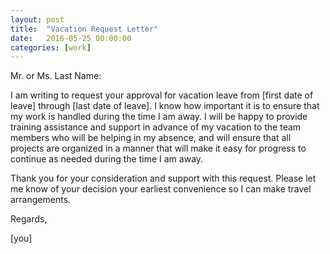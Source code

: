```yaml
---
layout: post
title:  "Vacation Request Letter"
date:   2016-05-25 00:00:00
categories: [work]
---
```


Mr. or Ms. Last Name:

I am writing to request your approval for vacation leave from [first date of leave] through [last date of leave]. I know how important it is to ensure that my work is handled during the time I am away. I will be happy to provide training assistance and support in advance of my vacation to the team members who will be helping in my absence, and will ensure that all projects are organized in a manner that will make it easy for progress to continue as needed during the time I am away.

Thank you for your consideration and support with this request. Please let me know of your decision your earliest convenience so I can make travel arrangements.

Regards,

[you]

